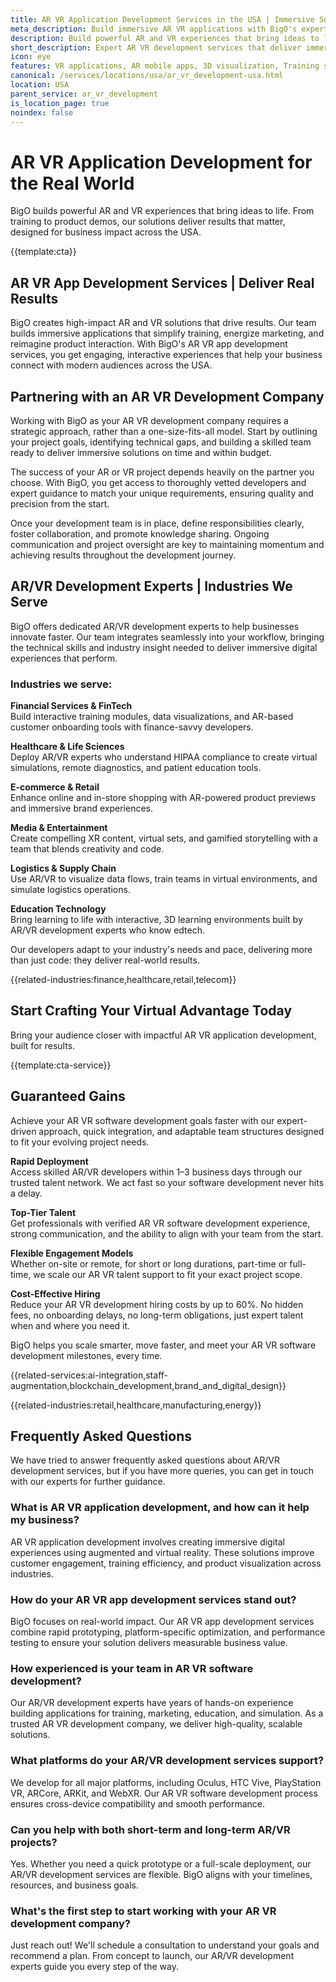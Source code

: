 ```yaml
---
title: AR VR Application Development Services in the USA | Immersive Solutions
meta_description: Build immersive AR VR applications with BigO's expert US development team. Get custom solutions for training, marketing, and interactive brand experiences. Deploy in days across the USA.
description: Build powerful AR and VR experiences that bring ideas to life with expert solutions for training, marketing, and interactive brand experiences
short_description: Expert AR VR development services that deliver immersive solutions for training, marketing, and interactive brand experiences.
icon: eye
features: VR applications, AR mobile apps, 3D visualization, Training simulations, Virtual showrooms, Cross-platform development
canonical: /services/locations/usa/ar_vr_development-usa.html
location: USA
parent_service: ar_vr_development
is_location_page: true
noindex: false
---
```


# AR VR Application Development for the Real World

BigO builds powerful AR and VR experiences that bring ideas to life. From training to product demos, our solutions deliver results that matter, designed for business impact across the USA.

{{template:cta}}

## AR VR App Development Services | Deliver Real Results

BigO creates high-impact AR and VR solutions that drive results. Our team builds immersive applications that simplify training, energize marketing, and reimagine product interaction. With BigO's AR VR app development services, you get engaging, interactive experiences that help your business connect with modern audiences across the USA.

## Partnering with an AR VR Development Company

Working with BigO as your AR VR development company requires a strategic approach, rather than a one-size-fits-all model. Start by outlining your project goals, identifying technical gaps, and building a skilled team ready to deliver immersive solutions on time and within budget.

The success of your AR or VR project depends heavily on the partner you choose. With BigO, you get access to thoroughly vetted developers and expert guidance to match your unique requirements, ensuring quality and precision from the start.

Once your development team is in place, define responsibilities clearly, foster collaboration, and promote knowledge sharing. Ongoing communication and project oversight are key to maintaining momentum and achieving results throughout the development journey.

## AR/VR Development Experts | Industries We Serve

BigO offers dedicated AR/VR development experts to help businesses innovate faster. Our team integrates seamlessly into your workflow, bringing the technical skills and industry insight needed to deliver immersive digital experiences that perform.

### Industries we serve:

**Financial Services & FinTech**  
Build interactive training modules, data visualizations, and AR-based customer onboarding tools with finance-savvy developers.

**Healthcare & Life Sciences**  
Deploy AR/VR experts who understand HIPAA compliance to create virtual simulations, remote diagnostics, and patient education tools.

**E-commerce & Retail**  
Enhance online and in-store shopping with AR-powered product previews and immersive brand experiences.

**Media & Entertainment**  
Create compelling XR content, virtual sets, and gamified storytelling with a team that blends creativity and code.

**Logistics & Supply Chain**  
Use AR/VR to visualize data flows, train teams in virtual environments, and simulate logistics operations.

**Education Technology**  
Bring learning to life with interactive, 3D learning environments built by AR/VR development experts who know edtech.

Our developers adapt to your industry's needs and pace, delivering more than just code: they deliver real-world results.

{{related-industries:finance,healthcare,retail,telecom}}

## Start Crafting Your Virtual Advantage Today

Bring your audience closer with impactful AR VR application development, built for results.

{{template:cta-service}}

## Guaranteed Gains

Achieve your AR VR software development goals faster with our expert-driven approach, quick integration, and adaptable team structures designed to fit your evolving project needs.

**Rapid Deployment**  
Access skilled AR/VR developers within 1–3 business days through our trusted talent network. We act fast so your software development never hits a delay.

**Top-Tier Talent**  
Get professionals with verified AR VR software development experience, strong communication, and the ability to align with your team from the start.

**Flexible Engagement Models**  
Whether on-site or remote, for short or long durations, part-time or full-time, we scale our AR VR talent support to fit your exact project scope.

**Cost-Effective Hiring**  
Reduce your AR VR development hiring costs by up to 60%. No hidden fees, no onboarding delays, no long-term obligations, just expert talent when and where you need it.

BigO helps you scale smarter, move faster, and meet your AR VR software development milestones, every time.

{{related-services:ai-integration,staff-augmentation,blockchain_development,brand_and_digital_design}}

{{related-industries:retail,healthcare,manufacturing,energy}}

## Frequently Asked Questions

We have tried to answer frequently asked questions about AR/VR development services, but if you have more queries, you can get in touch with our experts for further guidance.

### What is AR VR application development, and how can it help my business?

AR VR application development involves creating immersive digital experiences using augmented and virtual reality. These solutions improve customer engagement, training efficiency, and product visualization across industries.

### How do your AR VR app development services stand out?

BigO focuses on real-world impact. Our AR VR app development services combine rapid prototyping, platform-specific optimization, and performance testing to ensure your solution delivers measurable business value.

### How experienced is your team in AR VR software development?

Our AR/VR development experts have years of hands-on experience building applications for training, marketing, education, and simulation. As a trusted AR VR development company, we deliver high-quality, scalable solutions.

### What platforms do your AR/VR development services support?

We develop for all major platforms, including Oculus, HTC Vive, PlayStation VR, ARCore, ARKit, and WebXR. Our AR VR software development process ensures cross-device compatibility and smooth performance.

### Can you help with both short-term and long-term AR/VR projects?

Yes. Whether you need a quick prototype or a full-scale deployment, our AR/VR development services are flexible. BigO aligns with your timelines, resources, and business goals.

### What's the first step to start working with your AR VR development company?

Just reach out! We'll schedule a consultation to understand your goals and recommend a plan. From concept to launch, our AR/VR development experts guide you every step of the way.